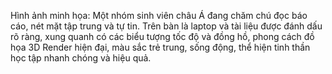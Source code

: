 Hình ảnh minh họa: Một nhóm sinh viên châu Á đang chăm chú đọc báo cáo, nét mặt tập trung và tự tin. Trên bàn là laptop và tài liệu được đánh dấu rõ ràng, xung quanh có các biểu tượng tốc độ và đồng hồ, phong cách đồ họa 3D Render hiện đại, màu sắc trẻ trung, sống động, thể hiện tinh thần học tập nhanh chóng và hiệu quả.